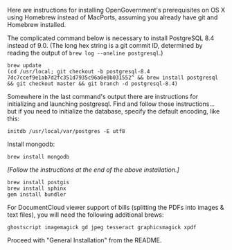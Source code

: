 Here are instructions for installing OpenGovernment's prerequisites on
OS X using Homebrew instead of MacPorts, assuming you already have git
and Homebrew installed.

The complicated command below is necessary to install PostgreSQL 8.4
instead of 9.0. (The long hex string is a git commit ID, determined by
reading the output of `brew log --oneline postgresql`.)

    brew update
    (cd /usr/local; git checkout -b postgresql-8.4 7dc7ccef9e1ab7d2fc351d7935c96a0e0b031552^ && brew install postgresql && git checkout master && git branch -d postgresql-8.4)

Somewhere in the last command's output there are instructions for
initializing and launching postgresql. Find and follow those
instructions... but if you need to initialize the database, specify
the default encoding, like this:

    initdb /usr/local/var/postgres -E utf8

Install mongodb:

    brew install mongodb

_[Follow the instructions at the end of the above installation.]_

    brew install postgis
    brew install sphinx
    gem install bundler


For DocumentCloud viewer support of bills (splitting the PDFs into images & text files), you will need the following additional brews:

    ghostscript imagemagick gd jpeg tesseract graphicsmagick xpdf

Proceed with "General Installation" from the README.
